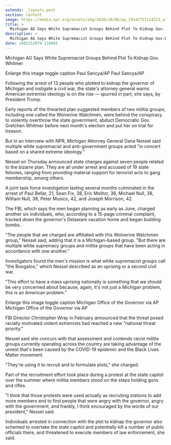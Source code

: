 ```yaml
--- 
extends: _layouts.post 
section: content 
image: https://media.npr.org/assets/img/2020/10/08/ap_19142757114213_wide-ca1d644bfc69e56460d6acd3635abbac3a80991a.jpg?s=1400 
title: > 
  Michigan AG Says White Supremacist Groups Behind Plot To Kidnap Gov. Whitmer 
description: > 
  Michigan AG Says White Supremacist Groups Behind Plot To Kidnap Gov.Early reports of the thwarted plan suggested members of two militia groups, including one called the Wolverine Watchmen, were behind the conspiracy to violently overthrow the state government, abduct Democratic Gov.But in an interview with NPR, Michigan Attorney General Dana Nessel said multiple white supremacist and anti-government groups acted "in concert based on a shared extreme ideology.""But there are multiple white supremacy groups and militia groups that have been acting in accordance with one another."Investigators found the men's mission is what white supremacist groups call "the Boogaloo," which Nessel described as an uprising or a second civil war. 
date: 1602212078.118605 
--- 
```

Michigan AG Says White Supremacist Groups Behind Plot To Kidnap Gov. Whitmer

Enlarge this image toggle caption Paul Sancya/AP Paul Sancya/AP

Following the arrest of 13 people who plotted to kidnap the governor of Michigan and instigate a civil war, the state's attorney general warns American extremist ideology is on the rise — spurred in part, she says, by President Trump.

Early reports of the thwarted plan suggested members of two militia groups, including one called the Wolverine Watchmen, were behind the conspiracy to violently overthrow the state government, abduct Democratic Gov. Gretchen Whitmer before next month's election and put her on trial for treason.

But in an interview with NPR, Michigan Attorney General Dana Nessel said multiple white supremacist and anti-government groups acted "in concert based on a shared extreme ideology."

Nessel on Thursday announced state charges against seven people related to the bizarre plan. They are all under arrest and accused of 19 state felonies, ranging from providing material support for terrorist acts to gang membership, among others.

A joint task force investigation lasting several months culminated in the arrest of Paul Bellar, 21, Sean Fix, 38, Eric Molitor, 36, Michael Null, 38, William Null, 38, Peter Musico, 42, and Joseph Morrison, 42.

The FBI, which says the men began planning as early as June, charged another six individuals, who, according to a 15-page criminal complaint, tracked down the governor's Delaware vacation home and began building bombs.

"The people that we charged are affiliated with this Wolverine Watchmen group," Nessel said, adding that it is a Michigan-based group. "But there are multiple white supremacy groups and militia groups that have been acting in accordance with one another."

Investigators found the men's mission is what white supremacist groups call "the Boogaloo," which Nessel described as an uprising or a second civil war.

"This effort to have a mass uprising nationally is something that we should be very concerned about because, again, it's not just a Michigan problem, this is an American problem."

Enlarge this image toggle caption Michigan Office of the Governor via AP Michigan Office of the Governor via AP

FBI Director Christopher Wray in February announced that the threat posed racially motivated violent extremists had reached a new "national threat priority."

Nessel said she concurs with that assessment and contends racist militia groups currently operating across the country are taking advantage of the unrest that's been caused by the COVID-19 epidemic and the Black Lives Matter movement.

"They're using it to recruit and to formulate plots," she charged.

Part of the recruitment effort took place during a protest at the state capitol over the summer where militia members stood on the steps holding guns and rifles.

"I think that those protests were used actually as recruiting stations to add more members and to find people that were angry with the governor, angry with the government, and frankly, I think encouraged by the words of our president," Nessel said.

Individuals arrested in connection with the plot to kidnap the governor also schemed to overtake the state capitol and potentially kill a number of public officials there, and threatened to execute members of law enforcement, she said.